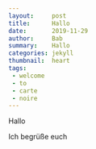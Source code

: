 ```yaml
---
layout:     post
title:      Hallo
date:       2019-11-29
author:     Bab
summary:    Hallo
categories: jekyll
thumbnail:  heart
tags:
 - welcome
 - to
 - carte
 - noire
---
```


Hallo

Ich begrüße euch